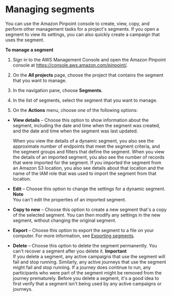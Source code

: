 # Managing segments<a name="segments-managing"></a>

You can use the Amazon Pinpoint console to create, view, copy, and perform other management tasks for a project's segments\. If you open a segment to view its settings, you can also quickly create a campaign that uses the segment\.

**To manage a segment**

1. Sign in to the AWS Management Console and open the Amazon Pinpoint console at [https://console\.aws\.amazon\.com/pinpoint/](https://console.aws.amazon.com/pinpoint/)\.

1. On the **All projects** page, choose the project that contains the segment that you want to manage\.

1. In the navigation pane, choose **Segments**\.

1. In the list of segments, select the segment that you want to manage\.

1.  On the **Actions** menu, choose one of the following options:
   + **View details** – Choose this option to show information about the segment, including the date and time when the segment was created, and the date and time when the segment was last updated\.

     When you view the details of a dynamic segment, you also see the approximate number of endpoints that meet the segment criteria, and the segment groups and filters that define the segment\. When you view the details of an imported segment, you also see the number of records that were imported for the segment\. If you imported the segment from an Amazon S3 location, you also see details about that location and the name of the IAM role that was used to import the segment from that location\.
   + **Edit** – Choose this option to change the settings for a dynamic segment\.
**Note**  
You can't edit the properties of an imported segment\.
   + **Copy to new** – Choose this option to create a new segment that's a copy of the selected segment\. You can then modify any settings in the new segment, without changing the original segment\.
   + **Export** – Choose this option to export the segment to a file on your computer\. For more information, see [Exporting segments](segments-exporting.md)\.
   + **Delete** – Choose this option to delete the segment permanently\. You can't recover a segment after you delete it\.
**Important**  
If you delete a segment, any active campaigns that use the segment will fail and stop running\. Similarly, any active journeys that use the segment might fail and stop running\. If a journey does continue to run, any participants who were part of the segment might be removed from the journey prematurely\. Before you delete a segment, it's a good idea to first verify that a segment isn't being used by any active campaigns or journeys\. 
